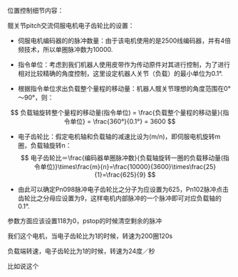 位置控制细节内容：

髋关节pitch交流伺服电机电子齿轮比的设置：

- 伺服电机编码器的的脉冲数量：由于该电机使用的是2500线编码器，并有4倍频技术，所以单圈脉冲数为10000.

- 指令单位：考虑到我们机器人使用皮带作为传动原件对其进行控制，为了进行相对比较精确的角度控制，这里设定机器人关节（负载）的最小单位为0.1°. 
- 根据指令单位求出负载整个量程的移动量：机器人髋关节理想的角度范围在0°～90°，则：

$$
负载轴旋转整个量程的移动量(指令单位) = \frac{负载整个量程的移动量}{指令单位} = \frac{360°}{0.1°} = 3600
$$

- 电子齿轮比：假定电机轴和负载轴的减速比设为(m/n)，即伺服电机旋转m圈，负载轴旋转n：
  $$
  电子齿轮比＝\frac{编码器单圈脉冲数}{负载轴旋转一圈的负载移动量(指令单位)}\times\frac{m}{n}=\frac{10000}{3600}\times\frac{25}{1}=\frac{625}{9}
  $$




- 由此可以确定Pn098脉冲电子齿轮比之分子为应设置为625，Pn102脉冲点击齿轮比之分母应设置为9，这样电机内部脉冲的一个脉冲即可对应负载轴的0.1°.



参数方面应该设置118为0，pstop的时候清空剩余的脉冲



我们这个电机，当电子齿轮比为1的时候，转速为200圈120s

负载端转速，电子齿轮比为1的时候，转速为24度／秒

比如说这个

